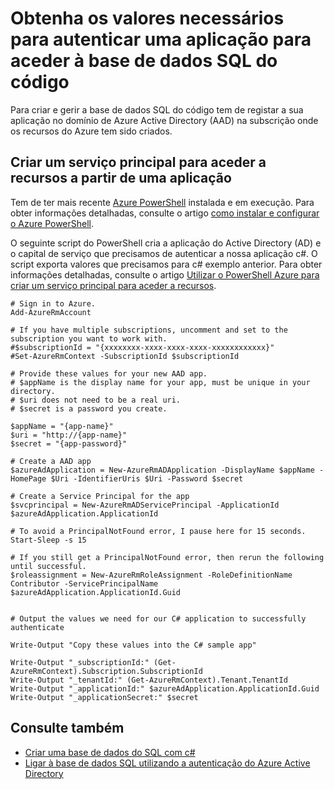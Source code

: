 <properties
   pageTitle="Obtenha os valores necessários para autenticar uma aplicação para aceder à base de dados SQL do código | Microsoft Azure"
   description="Crie um principal de serviço para aceder a base de dados SQL do código."
   services="sql-database"
   documentationCenter=""
   authors="stevestein"
   manager="jhubbard"
   editor=""
   tags=""/>

<tags
   ms.service="sql-database"
   ms.devlang="na"
   ms.topic="article"
   ms.tgt_pltfrm="na"
   ms.workload="data-management"
   ms.date="09/30/2016"
   ms.author="sstein"/>

# <a name="get-the-required-values-for-authenticating-an-application-to-access-sql-database-from-code"></a>Obtenha os valores necessários para autenticar uma aplicação para aceder à base de dados SQL do código

Para criar e gerir a base de dados SQL do código tem de registar a sua aplicação no domínio de Azure Active Directory (AAD) na subscrição onde os recursos do Azure tem sido criados.

## <a name="create-a-service-principal-to-access-resources-from-an-application"></a>Criar um serviço principal para aceder a recursos a partir de uma aplicação

Tem de ter mais recente [Azure PowerShell](https://msdn.microsoft.com/library/mt619274.aspx) instalada e em execução. Para obter informações detalhadas, consulte o artigo [como instalar e configurar o Azure PowerShell](../powershell-install-configure.md).

O seguinte script do PowerShell cria a aplicação do Active Directory (AD) e o capital de serviço que precisamos de autenticar a nossa aplicação c#. O script exporta valores que precisamos para c# exemplo anterior. Para obter informações detalhadas, consulte o artigo [Utilizar o PowerShell Azure para criar um serviço principal para aceder a recursos](../resource-group-authenticate-service-principal.md).

   
    # Sign in to Azure.
    Add-AzureRmAccount
    
    # If you have multiple subscriptions, uncomment and set to the subscription you want to work with.
    #$subscriptionId = "{xxxxxxxx-xxxx-xxxx-xxxx-xxxxxxxxxxxx}"
    #Set-AzureRmContext -SubscriptionId $subscriptionId
    
    # Provide these values for your new AAD app.
    # $appName is the display name for your app, must be unique in your directory.
    # $uri does not need to be a real uri.
    # $secret is a password you create.
    
    $appName = "{app-name}"
    $uri = "http://{app-name}"
    $secret = "{app-password}"
    
    # Create a AAD app
    $azureAdApplication = New-AzureRmADApplication -DisplayName $appName -HomePage $Uri -IdentifierUris $Uri -Password $secret
    
    # Create a Service Principal for the app
    $svcprincipal = New-AzureRmADServicePrincipal -ApplicationId $azureAdApplication.ApplicationId
    
    # To avoid a PrincipalNotFound error, I pause here for 15 seconds.
    Start-Sleep -s 15
    
    # If you still get a PrincipalNotFound error, then rerun the following until successful. 
    $roleassignment = New-AzureRmRoleAssignment -RoleDefinitionName Contributor -ServicePrincipalName $azureAdApplication.ApplicationId.Guid
    
    
    # Output the values we need for our C# application to successfully authenticate
    
    Write-Output "Copy these values into the C# sample app"
    
    Write-Output "_subscriptionId:" (Get-AzureRmContext).Subscription.SubscriptionId
    Write-Output "_tenantId:" (Get-AzureRmContext).Tenant.TenantId
    Write-Output "_applicationId:" $azureAdApplication.ApplicationId.Guid
    Write-Output "_applicationSecret:" $secret




## <a name="see-also"></a>Consulte também

- [Criar uma base de dados do SQL com c#](sql-database-get-started-csharp.md)
- [Ligar à base de dados SQL utilizando a autenticação do Azure Active Directory](sql-database-aad-authentication.md)


